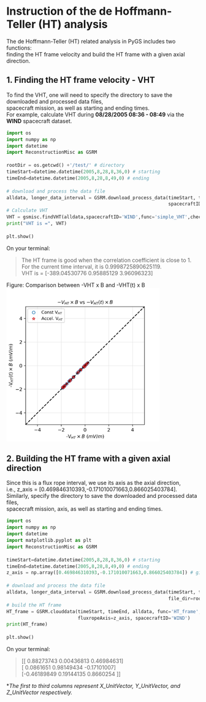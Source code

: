 # Instruction of the de Hoffmann-Teller (HT) analysis
The de Hoffmann-Teller (HT) related analysis in PyGS includes two functions:     
finding the HT frame velocity and build the HT frame with a given axial direction.     


## 1. Finding the HT frame velocity - VHT
To find the VHT, one will need to specify the directory to save the downloaded and processed data files,    
spacecraft mission, as well as starting and ending times.    
For example, calculate VHT during **08/28/2005 08:36 - 08:49** via the **WIND** spacecraft dataset.    

```python
import os
import numpy as np
import datetime
import ReconstructionMisc as GSRM
     
rootDir = os.getcwd() +'/test/' # directory
timeStart=datetime.datetime(2005,8,28,8,36,0) # starting
timeEnd=datetime.datetime(2005,8,28,8,49,0) # ending
    
# download and process the data file
alldata, longer_data_interval = GSRM.download_process_data(timeStart, timeEnd, file_dir=rootDir,
                                                           spacecraftID='WIND', func='simple_VHT') 
# Calculate VHT
VHT = gsmisc.findVHT(alldata,spacecraftID='WIND',func='simple_VHT',checkHT=True)
print("VHT is =", VHT)

plt.show()
```
On your terminal: 
> The HT frame is good when the correlation coefficient is close to 1.    
> For the current time interval, it is 0.9998725890625119.    
> VHT is = [-389.04530776    0.95885129    3.96096323]    

Figure: Comparison between -VHT x B and -VHT(t) x B    
<img width="400" src="https://github.com/PyGSDR/PyGS/blob/main/example_figures/test_find_vht.png">


## 2. Building the HT frame with a given axial direction
Since this is a flux rope interval, we use its axis as the axial direction,    
i.e., z_axis = [0.469846310393,-0.171010071663,0.866025403784].    
Similarly, specify the directory to save the downloaded and processed data files,     
spacecraft mission, axis, as well as starting and ending times.    
```python
import os
import numpy as np
import datetime
import matplotlib.pyplot as plt
import ReconstructionMisc as GSRM

timeStart=datetime.datetime(2005,8,28,8,36,0) # starting
timeEnd=datetime.datetime(2005,8,28,8,49,0) # ending
z_axis = np.array([0.469846310393,-0.171010071663,0.866025403784]) # given a direction

# download and process the data file
alldata, longer_data_interval = GSRM.download_process_data(timeStart, timeEnd,
                                                           file_dir=rootDir, spacecraftID='WIND')
# build the HT frame
HT_frame = GSRM.clouddata(timeStart, timeEnd, alldata, func='HT_frame', 
                          fluxropeAxis=z_axis, spacecraftID='WIND')
print(HT_frame)

plt.show()
```
On your terminal:
> [[ 0.88273743  0.00436813  0.46984631]    
 [ 0.0861651   0.98149434 -0.17101007]    
 [-0.46189849  0.19144135  0.8660254 ]]    

**The first to third columns represent X_UnitVector, Y_UnitVector, and Z_UnitVector respectively.*
